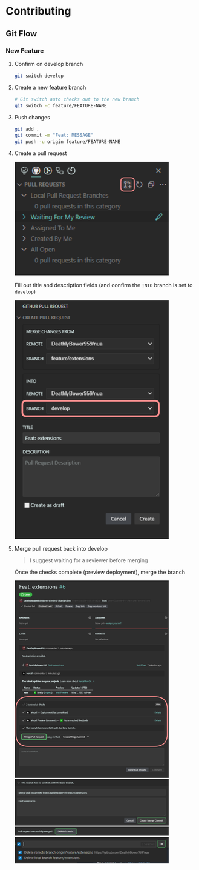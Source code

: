 # Contributing

<!-- TODO: CONTRIBUTING.md -->

<!-- TODO: Explain git flow -->

## Git Flow

### New Feature

1. Confirm on develop branch

   ```sh
   git switch develop
   ```

2. Create a new feature branch

   ```sh
   # Git switch auto checks out to the new branch
   git switch -c feature/FEATURE-NAME
   ```

3. Push changes

   ```sh
   git add .
   git commit -m "Feat: MESSAGE"
   git push -u origin feature/FEATURE-NAME
   ```

4. Create a pull request

   <img src="./assets/create-pull-request.png" width="407.5"/>

   Fill out title and description fields (and confirm the `INTO` branch is set to `develop`)

   <img src="./assets/edit-pull-request.png" width="407.5"/>

5. Merge pull request back into develop

   > I suggest waiting for a reviewer before merging

   Once the checks complete (preview deployment), merge the branch

   <img src="./assets/merging-pull-request.png" width="407.5"/>
   <img src="./assets/merge-pull-request.png" width="407.5"/>
   <img src="./assets/delete-pull-request-branch.png" width="407.5"/>
   <img src="./assets/final-delete-pull-request.png" width="407.5"/>
